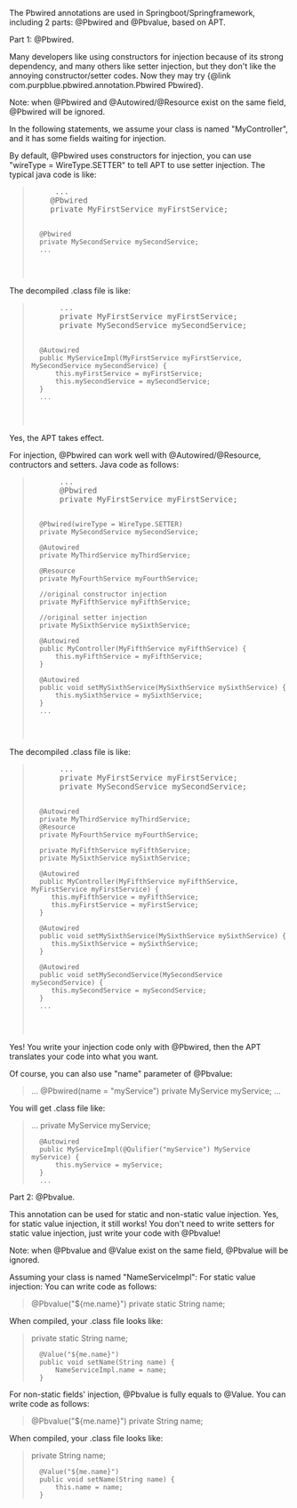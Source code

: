 The Pbwired annotations are used in Springboot/Springframework, including 2 parts: @Pbwired and @Pbvalue, based on APT.

Part 1: @Pbwired.

Many developers like using constructors for injection because of its strong dependency, and many others like setter injection, but they don't
  like the annoying constructor/setter codes. Now they may try {@link com.purpblue.pbwired.annotation.Pbwired Pbwired}.
 
Note: when @Pbwired and @Autowired/@Resource exist on the same field, @Pbwired will be ignored.
 
In the following statements, we assume your class is named "MyController",
  and it has some fields waiting for injection.
 
  By default, @Pbwired uses constructors for injection, you can use "wireType = WireType.SETTER" to tell APT to use setter injection. The typical java code is like:
  <blockquote>
     <pre>
     ...
    @Pbwired
    private MyFirstService myFirstService;
 
      @Pbwired
      private MySecondService mySecondService;
      ...
  </pre></blockquote>
 
  The decompiled .class file is like:
  <blockquote><pre>
      ...
      private MyFirstService myFirstService;
      private MySecondService mySecondService;
 
      @Autowired
      public MyServiceImpl(MyFirstService myFirstService, MySecondService mySecondService) {
          this.myFirstService = myFirstService;
          this.mySecondService = mySecondService;
      }
      ...
  </pre></blockquote>
  Yes, the APT takes effect.
 
  For injection, @Pbwired can work well with @Autowired/@Resource, contructors and setters.
  Java code as follows:
  <blockquote><pre>
      ...
      @Pbwired
      private MyFirstService myFirstService;
 
      @Pbwired(wireType = WireType.SETTER)
      private MySecondService mySecondService;
 
      @Autowired
      private MyThirdService myThirdService;
 
      @Resource
      private MyFourthService myFourthService;
 
      //original constructor injection
      private MyFifthService myFifthService;
 
      //original setter injection
      private MySixthService mySixthService;
 
      @Autowired
      public MyController(MyFifthService myFifthService) {
          this.myFifthService = myFifthService;
      }
 
      @Autowired
      public void setMySixthService(MySixthService mySixthService) {
          this.mySixthService = mySixthService;
      }
      ...
  </pre></blockquote>
  
  The decompiled .class file is like:
  <blockquote><pre>
      ...
      private MyFirstService myFirstService;
      private MySecondService mySecondService;
  
      @Autowired
      private MyThirdService myThirdService;
      @Resource
      private MyFourthService myFourthService;
      
      private MyFifthService myFifthService;
      private MySixthService mySixthService;

      @Autowired
      public MyController(MyFifthService myFifthService, MyFirstService myFirstService) {
         this.myFifthService = myFifthService;
         this.myFirstService = myFirstService;
      }

      @Autowired
      public void setMySixthService(MySixthService mySixthService) {
         this.mySixthService = mySixthService;
      }
    
      @Autowired
      public void setMySecondService(MySecondService mySecondService) {
         this.mySecondService = mySecondService;
      }
      ...
  </pre></blockquote>
  Yes! You write your injection code only with @Pbwired, then the APT translates your code into what you want.
 
  Of course, you can also use "name" parameter of @Pbvalue:
  <blockquote>
      ...
      @Pbwired(name = "myService")
      private MyService myService;
      ...
  </blockquote>
  You will get .class file like:
  <blockquote>
      ...
      private MyService myService;
 
      @Autowired
      public MyServiceImpl(@Qulifier("myService") MyService myService) {
          this.myService = myService;
      }
      ...
  </blockquote>

Part 2: @Pbvalue.

This annotation can be used for static and non-static value injection. Yes, for static value injection, it still works!
   You don't need to write setters for static value injection, just write your code with @Pbvalue!
 
Note: when @Pbvalue and @Value exist on the same field, @Pbvalue will be ignored.
 
Assuming your class is named "NameServiceImpl":
  For static value injection:
  You can write code as follows:
  <blockquote>
      @Pbvalue("${me.name}")
      private static String name;
  </blockquote>
 
  When compiled, your .class file looks like:
  <blockquote>
      private static String name;
 
      @Value("${me.name}")
      public void setName(String name) {
          NameServiceImpl.name = name;
      }
  </blockquote>
 
  <p>For non-static fields' injection, @Pbvalue is fully equals to @Value.
  You can write code as follows:
  <blockquote>
      @Pbvalue("${me.name}")
      private String name;
  </blockquote>
 
  When compiled, your .class file looks like:
  <blockquote>
      private String name;
 
      @Value("${me.name}")
      public void setName(String name) {
          this.name = name;
      }
  </blockquote>
